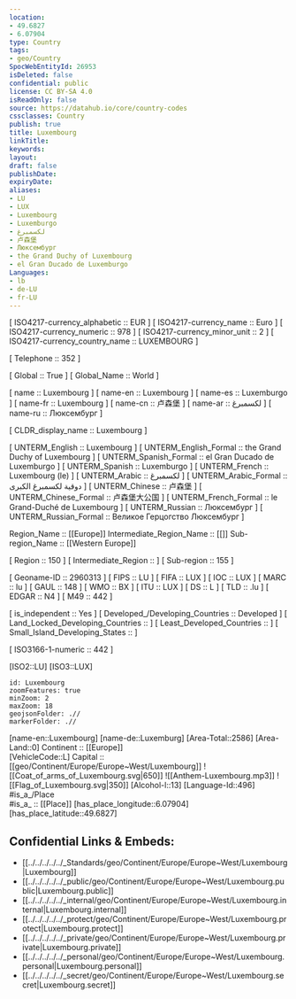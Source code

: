 ```yaml
---
location:
- 49.6827
- 6.07904
type: Country
tags:
- geo/Country
SpocWebEntityId: 26953
isDeleted: false
confidential: public
license: CC BY-SA 4.0
isReadOnly: false
source: https://datahub.io/core/country-codes
cssclasses: Country
publish: true
title: Luxembourg
linkTitle: 
keywords: 
layout: 
draft: false
publishDate: 
expiryDate: 
aliases:
- LU
- LUX
- Luxembourg
- Luxemburgo
- لكسمبرغ
- 卢森堡
- Люксембург
- the Grand Duchy of Luxembourg
- el Gran Ducado de Luxemburgo
Languages:
- lb
- de-LU
- fr-LU
---
```



[	ISO4217-currency_alphabetic	 :: EUR ] 
[	ISO4217-currency_name	 :: Euro ] 
[	ISO4217-currency_numeric	 :: 978 ] 
[	ISO4217-currency_minor_unit	 :: 2 ] 
[	ISO4217-currency_country_name	 :: LUXEMBOURG ] 

[	Telephone	 :: 352 ] 

[	Global	 :: True ] 
[	Global_Name	 :: World ] 

[	name	 :: Luxembourg ] 
[	name-en	 :: Luxembourg ] 
[	name-es	 :: Luxemburgo ] 
[	name-fr	 :: Luxembourg ] 
[	name-cn	 :: 卢森堡 ] 
[	name-ar	 :: لكسمبرغ ] 
[	name-ru	 :: Люксембург ] 

[	CLDR_display_name	 :: Luxembourg ] 

[	UNTERM_English	 :: Luxembourg ] 
[	UNTERM_English_Formal	 :: the Grand Duchy of Luxembourg ] 
[	UNTERM_Spanish_Formal	 :: el Gran Ducado de Luxemburgo ] 
[	UNTERM_Spanish	 :: Luxemburgo ] 
[	UNTERM_French	 :: Luxembourg (le) ] 
[	UNTERM_Arabic	 :: لكسمبرغ ] 
[	UNTERM_Arabic_Formal	 :: دوقية لكسمبرغ الكبرى ] 
[	UNTERM_Chinese	 :: 卢森堡 ] 
[	UNTERM_Chinese_Formal	 :: 卢森堡大公国 ] 
[	UNTERM_French_Formal	 :: le Grand-Duché de Luxembourg ] 
[	UNTERM_Russian	 :: Люксембург ] 
[	UNTERM_Russian_Formal	 :: Великое Герцогство Люксембург ] 

Region_Name ::  [[Europe]] 
Intermediate_Region_Name ::  [[]] 
Sub-region_Name ::  [[Western Europe]] 

[	Region	 :: 150 ] 
[	Intermediate_Region	 ::  ] 
[	Sub-region	 :: 155 ] 

[	Geoname-ID	 :: 2960313 ] 
[	FIPS	 :: LU ] 
[	FIFA	 :: LUX ] 
[	IOC	 :: LUX ] 
[	MARC	 :: lu ] 
[	GAUL	 :: 148 ] 
[	WMO	 :: BX ] 
[	ITU	 :: LUX ] 
[	DS	 :: L ] 
[	TLD	 :: .lu ] 
[	EDGAR	 :: N4 ] 
[	M49	 :: 442 ] 

[	is_independent	 :: Yes ] 
[	Developed_/Developing_Countries	 :: Developed ] 
[	Land_Locked_Developing_Countries	 ::  ] 
[	Least_Developed_Countries	 ::  ] 
[	Small_Island_Developing_States	 ::  ] 

[	ISO3166-1-numeric	 :: 442 ] 



[ISO2::LU] 
[ISO3::LUX] 

```leaflet
id: Luxembourg
zoomFeatures: true 
minZoom: 2 
maxZoom: 18
geojsonFolder: .// 
markerFolder: .//
```

[name-en::Luxembourg] 
[name-de::Luxemburg] 
[Area-Total::2586] 
[Area-Land::0] 
Continent :: [[Europe]]  
[VehicleCode::L] 
Capital :: [[geo/Continent/Europe/Europe~West/Luxembourg]] 
![[Coat_of_arms_of_Luxembourg.svg|650]] 
![[Anthem-Luxembourg.mp3]] 
![[Flag_of_Luxembourg.svg|350]] 
[Alcohol-l::13] 
[Language-Id::496] 
#is_a_/Place  
#is_a_ :: [[Place]] 
[has_place_longitude::6.07904] 
[has_place_latitude::49.6827] 



## Confidential Links & Embeds: 
- [[../../../../../_Standards/geo/Continent/Europe/Europe~West/Luxembourg|Luxembourg]] 
- [[../../../../../_public/geo/Continent/Europe/Europe~West/Luxembourg.public|Luxembourg.public]] 
- [[../../../../../_internal/geo/Continent/Europe/Europe~West/Luxembourg.internal|Luxembourg.internal]] 
- [[../../../../../_protect/geo/Continent/Europe/Europe~West/Luxembourg.protect|Luxembourg.protect]] 
- [[../../../../../_private/geo/Continent/Europe/Europe~West/Luxembourg.private|Luxembourg.private]] 
- [[../../../../../_personal/geo/Continent/Europe/Europe~West/Luxembourg.personal|Luxembourg.personal]] 
- [[../../../../../_secret/geo/Continent/Europe/Europe~West/Luxembourg.secret|Luxembourg.secret]] 
